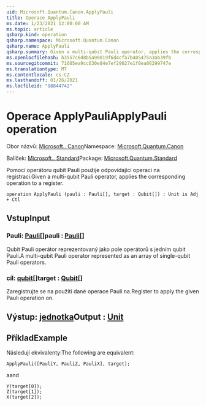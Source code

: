 ```yaml
---
uid: Microsoft.Quantum.Canon.ApplyPauli
title: Operace ApplyPauli
ms.date: 1/23/2021 12:00:00 AM
ms.topic: article
qsharp.kind: operation
qsharp.namespace: Microsoft.Quantum.Canon
qsharp.name: ApplyPauli
qsharp.summary: Given a multi-qubit Pauli operator, applies the corresponding operation to a register.
ms.openlocfilehash: b3557c6d8b5a90019f6d4cfa7b405475a3ab39fb
ms.sourcegitcommit: 71605ea9cc630e84e7ef29027e1f0ea06299747e
ms.translationtype: MT
ms.contentlocale: cs-CZ
ms.lasthandoff: 01/26/2021
ms.locfileid: "98844742"
---
```

# <a name="applypauli-operation"></a><span data-ttu-id="73e7b-102">Operace ApplyPauli</span><span class="sxs-lookup"><span data-stu-id="73e7b-102">ApplyPauli operation</span></span>

<span data-ttu-id="73e7b-103">Obor názvů: [Microsoft.. Canon](xref:Microsoft.Quantum.Canon)</span><span class="sxs-lookup"><span data-stu-id="73e7b-103">Namespace: [Microsoft.Quantum.Canon](xref:Microsoft.Quantum.Canon)</span></span>

<span data-ttu-id="73e7b-104">Balíček: [Microsoft.. Standard](https://nuget.org/packages/Microsoft.Quantum.Standard)</span><span class="sxs-lookup"><span data-stu-id="73e7b-104">Package: [Microsoft.Quantum.Standard](https://nuget.org/packages/Microsoft.Quantum.Standard)</span></span>


<span data-ttu-id="73e7b-105">Pomocí operátoru qubit Pauli použije odpovídající operaci na registraci.</span><span class="sxs-lookup"><span data-stu-id="73e7b-105">Given a multi-qubit Pauli operator, applies the corresponding operation to a register.</span></span>

```qsharp
operation ApplyPauli (pauli : Pauli[], target : Qubit[]) : Unit is Adj + Ctl
```


## <a name="input"></a><span data-ttu-id="73e7b-106">Vstup</span><span class="sxs-lookup"><span data-stu-id="73e7b-106">Input</span></span>

### <a name="pauli--pauli"></a><span data-ttu-id="73e7b-107">Pauli: [Pauli](xref:microsoft.quantum.lang-ref.pauli)[]</span><span class="sxs-lookup"><span data-stu-id="73e7b-107">pauli : [Pauli](xref:microsoft.quantum.lang-ref.pauli)[]</span></span>

<span data-ttu-id="73e7b-108">Qubit Pauli operátor reprezentovaný jako pole operátorů s jedním qubit Pauli.</span><span class="sxs-lookup"><span data-stu-id="73e7b-108">A multi-qubit Pauli operator represented as an array of single-qubit Pauli operators.</span></span>


### <a name="target--qubit"></a><span data-ttu-id="73e7b-109">cíl: [qubit](xref:microsoft.quantum.lang-ref.qubit)[]</span><span class="sxs-lookup"><span data-stu-id="73e7b-109">target : [Qubit](xref:microsoft.quantum.lang-ref.qubit)[]</span></span>

<span data-ttu-id="73e7b-110">Zaregistrujte se na použití dané operace Pauli na.</span><span class="sxs-lookup"><span data-stu-id="73e7b-110">Register to apply the given Pauli operation on.</span></span>



## <a name="output--unit"></a><span data-ttu-id="73e7b-111">Výstup: [jednotka](xref:microsoft.quantum.lang-ref.unit)</span><span class="sxs-lookup"><span data-stu-id="73e7b-111">Output : [Unit](xref:microsoft.quantum.lang-ref.unit)</span></span>



## <a name="example"></a><span data-ttu-id="73e7b-112">Příklad</span><span class="sxs-lookup"><span data-stu-id="73e7b-112">Example</span></span>

<span data-ttu-id="73e7b-113">Následují ekvivalenty:</span><span class="sxs-lookup"><span data-stu-id="73e7b-113">The following are equivalent:</span></span>

```qsharp
ApplyPauli([PauliY, PauliZ, PauliX], target);
```

<span data-ttu-id="73e7b-114">a</span><span class="sxs-lookup"><span data-stu-id="73e7b-114">and</span></span>

```qsharp
Y(target[0]);
Z(target[1]);
X(target[2]);
```